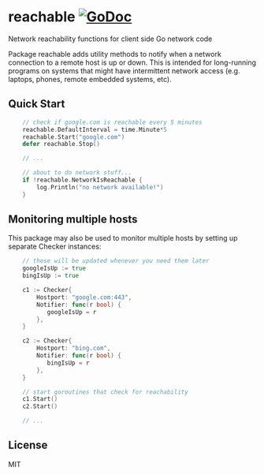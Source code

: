 # reachable [![GoDoc](https://godoc.org/github.com/pbnjay/reachable?status.svg)](http://godoc.org/github.com/pbnjay/reachable)
Network reachability functions for client side Go network code


Package reachable adds utility methods to notify when a network connection
to a remote host is up or down. This is intended for long-running programs
on systems that might have intermittent network access (e.g. laptops, phones,
remote embedded systems, etc).

## Quick Start

```go
    // check if google.com is reachable every 5 minutes
    reachable.DefaultInterval = time.Minute*5
    reachable.Start("google.com")
    defer reachable.Stop()

    // ...

    // about to do network stuff...
    if !reachable.NetworkIsReachable {
        log.Println("no network available!")
    }
```

## Monitoring multiple hosts

This package may also be used to monitor multiple hosts by setting up
separate Checker instances:

```go
    // these will be updated whenever you need them later
    googleIsUp := true
    bingIsUp := true

    c1 := Checker{
        Hostport: "google.com:443",
        Notifier: func(r bool) {
           googleIsUp = r
        },
    }

    c2 := Checker{
        Hostport: "bing.com",
        Notifier: func(r bool) {
           bingIsUp = r
        },
    }

    // start goroutines that check for reachability
    c1.Start()
    c2.Start()

    // ...
```

## License

MIT
